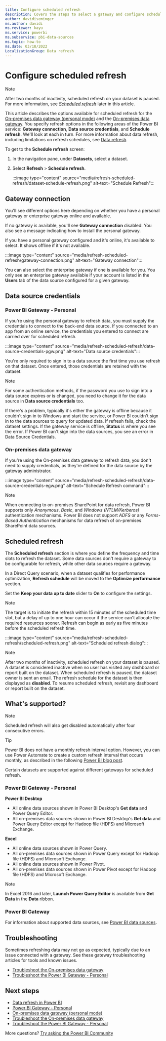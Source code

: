 ```yaml
---
title: Configure scheduled refresh
description: Covers the steps to select a gateway and configure scheduled refresh.
author: davidiseminger
ms.author: davidi
ms.reviewer: kayu
ms.service: powerbi
ms.subservice: pbi-data-sources
ms.topic: how-to
ms.date: 03/18/2022
LocalizationGroup: Data refresh
---
```


# Configure scheduled refresh

>[!NOTE]
>After two months of inactivity, scheduled refresh on your dataset is paused. For more information, see [*Scheduled refresh*](#scheduled-refresh) later in this article.

This article describes the options available for scheduled refresh for the [On-premises data gateway (personal mode)](service-gateway-personal-mode.md) and the [On-premises data gateway](service-gateway-onprem.md). You specify refresh options in the following areas of the Power BI service: **Gateway connection**, **Data source credentials**, and **Schedule refresh**. We'll look at each in turn. For more information about data refresh, including limitations on refresh schedules, see [Data refresh](refresh-data.md#data-refresh).

To get to the **Schedule refresh** screen:

1. In the navigation pane, under **Datasets**, select a dataset.

1. Select **Refresh** > **Schedule refresh**.

    :::image type="content" source="media/refresh-scheduled-refresh/dataset-schedule-refresh.png" alt-text="Schedule Refresh":::

## Gateway connection

You'll see different options here depending on whether you have a personal gateway or enterprise gateway online and available.

If no gateway is available, you'll see **Gateway connection** disabled. You also see a message indicating how to install the personal gateway.

If you have a personal gateway configured and it's online, it's available to select. It shows offline if it's not available.

:::image type="content" source="media/refresh-scheduled-refresh/gateway-connection.png" alt-text="Gateway connection":::

You can also select the enterprise gateway if one is available for you. You only see an enterprise gateway available if your account is listed in the **Users** tab of the data source configured for a given gateway.

## Data source credentials

### Power BI Gateway - Personal

If you're using the personal gateway to refresh data, you must supply the credentials to connect to the back-end data source. If you connected to an app from an online service, the credentials you entered to connect are carried over for scheduled refresh.

:::image type="content" source="media/refresh-scheduled-refresh/data-source-credentials-pgw.png" alt-text="Data source credentials":::

You're only required to sign in to a data source the first time you use refresh on that dataset. Once entered, those credentials are retained with the dataset.

> [!NOTE]
> For some authentication methods, if the password you use to sign into a data source expires or is changed, you need to change it for the data source in **Data source credentials** too.

If there's a problem, typically it's either the gateway is offline because it couldn't sign in to Windows and start the service, or Power BI couldn't sign in to the data sources to query for updated data. If refresh fails, check the dataset settings. If the gateway service is offline, **Status** is where you see the error. If Power BI can't sign into the data sources, you see an error in Data Source Credentials.

### On-premises data gateway

If you're using the On-premises data gateway to refresh data, you don't need to supply credentials, as they're defined for the data source by the gateway administrator.

:::image type="content" source="media/refresh-scheduled-refresh/data-source-credentials-egw.png" alt-text="Schedule Refresh command":::

> [!NOTE]
> When connecting to on-premises SharePoint for data refresh, Power BI supports only *Anonymous*, *Basic*, and *Windows (NTLM/Kerberos)* authentication mechanisms. Power BI does not support *ADFS* or any *Forms-Based Authentication* mechanisms for data refresh of on-premises SharePoint data sources.

## Scheduled refresh

The **Scheduled refresh** section is where you define the frequency and time slots to refresh the dataset. Some data sources don't require a gateway to be configurable for refresh, while other data sources require a gateway.

In a Direct Query scenario, when a dataset qualifies for performance optimization, **Refresh schedule** will be moved to the **Optimize performance** section.

Set the **Keep your data up to date** slider to **On** to configure the settings.

> [!NOTE]
> The target is to initiate the refresh within 15 minutes of the scheduled time slot, but a delay of up to one hour can occur if the service can't allocate the required resources sooner. Refresh can begin as early as five minutes before the scheduled refresh time. 

:::image type="content" source="media/refresh-scheduled-refresh/scheduled-refresh.png" alt-text="Scheduled refresh dialog":::

> [!NOTE]
> After two months of inactivity, scheduled refresh on your dataset is paused. A dataset is considered inactive when no user has visited any dashboard or report built on the dataset. When scheduled refresh is paused, the dataset owner is sent an email. The refresh schedule for the dataset is then displayed as **disabled**. To resume scheduled refresh, revisit any dashboard or report built on the dataset.

## What's supported?

> [!NOTE]
> Scheduled refresh will also get disabled automatically after four consecutive errors.

> [!TIP]
> Power BI does not have a monthly refresh interval option. However, you can use Power Automate to create a custom refresh interval that occurs monthly, as described in the following [Power BI blog post](https://powerbi.microsoft.com/blog/refresh-your-power-bi-dataset-using-microsoft-flow/). 


Certain datasets are supported against different gateways for scheduled refresh. 

### Power BI Gateway - Personal

**Power BI Desktop**

* All online data sources shown in Power BI Desktop's **Get data** and Power Query Editor.
* All on-premises data sources shown in Power BI Desktop's **Get data** and Power Query Editor except for Hadoop file (HDFS) and Microsoft Exchange.

**Excel**

* All online data sources shown in Power Query.
* All on-premises data sources shown in Power Query except for Hadoop file (HDFS) and Microsoft Exchange.
* All online data sources shown in Power Pivot.
* All on-premises data sources shown in Power Pivot except for Hadoop file (HDFS) and Microsoft Exchange.

> [!NOTE]
> In Excel 2016 and later, **Launch Power Query Editor** is available from **Get Data** in the **Data** ribbon.

### Power BI Gateway

For information about supported data sources, see [Power BI data sources](power-bi-data-sources.md).

## Troubleshooting

Sometimes refreshing data may not go as expected, typically due to an issue connected with a gateway. See these gateway troubleshooting articles for tools and known issues.

- [Troubleshoot the On-premises data gateway](service-gateway-onprem-tshoot.md)
- [Troubleshoot the Power BI Gateway - Personal](service-admin-troubleshooting-power-bi-personal-gateway.md)

## Next steps

- [Data refresh in Power BI](refresh-data.md)  
- [Power BI Gateway - Personal](service-gateway-personal-mode.md)  
- [On-premises data gateway (personal mode)](service-gateway-onprem.md)  
- [Troubleshoot the On-premises data gateway](service-gateway-onprem-tshoot.md)  
- [Troubleshoot the Power BI Gateway - Personal](service-admin-troubleshooting-power-bi-personal-gateway.md)  

More questions? [Try asking the Power BI Community](https://community.powerbi.com/)
